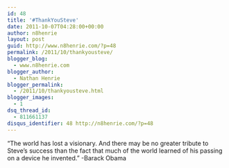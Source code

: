```yaml
---
id: 48
title: '#ThankYouSteve'
date: 2011-10-07T04:28:00+00:00
author: n8henrie
layout: post
guid: http://www.n8henrie.com/?p=48
permalink: /2011/10/thankyousteve/
blogger_blog:
  - www.n8henrie.com
blogger_author:
  - Nathan Henrie
blogger_permalink:
  - /2011/10/thankyousteve.html
blogger_images:
  - 1
dsq_thread_id:
  - 811661137
disqus_identifier: 48 http://n8henrie.com/?p=48
---
```

<div>
  &#8220;The world has lost a visionary. And there may be no greater tribute to Steve’s success than the fact that much of the world learned of his passing on a device he invented.&#8221; -Barack Obama
</div>

<div>
</div>